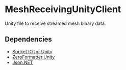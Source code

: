 # MeshReceivingUnityClient
Unity file to receive streamed mesh binary data.

## Dependencies

- [Socket.IO for Unity](https://www.assetstore.unity3d.com/en/#!/content/21721)
- [ZeroFormatter.Unity](https://github.com/neuecc/ZeroFormatter)
- [Json.NET](http://www.newtonsoft.com/json)
